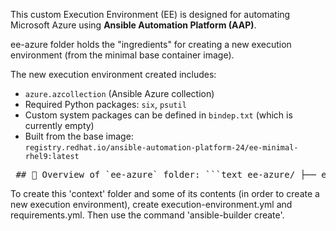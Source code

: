 This custom Execution Environment (EE) is designed for automating Microsoft Azure using **Ansible Automation Platform (AAP)**.

ee-azure folder holds the "ingredients" for creating a new execution environment (from the minimal base container image).

The new execution environment created includes:
- `azure.azcollection` (Ansible Azure collection)
- Required Python packages: `six`, `psutil`
- Custom system packages can be defined in `bindep.txt` (which is currently empty)
- Built from the base image:  
  `registry.redhat.io/ansible-automation-platform-24/ee-minimal-rhel9:latest`

<pre> ## 📁 Overview of `ee-azure` folder: ```text ee-azure/ ├── execution-environment.yml # EE build specification ├── requirements.yml # Ansible collections ├── bindep.txt # System-level dependencies ├── requirements.txt (optional) # Python packages (auto-handled) └── context/ # Auto-generated by ansible-builder ``` </pre>

To create this 'context' folder and some of its contents (in order to create a new execution environment), create execution-environment.yml and requirements.yml. Then use the command 'ansible-builder create'.

